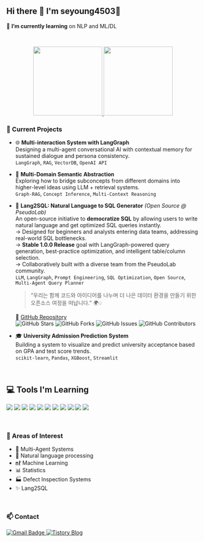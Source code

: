 ## Hi there 👋 I'm seyoung4503🤩
🌱 **I’m currently learning** on NLP and ML/DL

<br>

<p align="center">
<a href="https://github.com/seyoung4503">
  <img height="180em" src="https://github-readme-stats-eight-theta.vercel.app/api?username=seyoung4503&show_icons=true&theme=algolia&include_all_commits=true&count_private=true"/>
  <img height="180em" src="https://github-readme-stats-eight-theta.vercel.app/api/top-langs/?username=seyoung4503&layout=compact&langs_count=10&theme=algolia"/>
</a>
</p>

### 🚀 Current Projects

- 🌐 **Multi-interaction System with LangGraph**  
  Designing a multi-agent conversational AI with contextual memory for sustained dialogue and persona consistency.  
  `LangGraph`, `RAG`, `VectorDB`, `OpenAI API`

- 🧠 **Multi-Domain Semantic Abstraction**  
  Exploring how to bridge subconcepts from different domains into higher-level ideas using LLM + retrieval systems.  
  `Graph-RAG`, `Concept Inference`, `Multi-Context Reasoning`
  
- 💬 **Lang2SQL: Natural Language to SQL Generator** *(Open Source @ PseudoLab)*  
  An open-source initiative to **democratize SQL** by allowing users to write natural language and get optimized SQL queries instantly.  
  → Designed for beginners and analysts entering data teams, addressing real-world SQL bottlenecks.  
  → **Stable 1.0.0 Release** goal with LangGraph-powered query generation, best-practice optimization, and intelligent table/column selection.  
  → Collaboratively built with a diverse team from the PseudoLab community.  
  `LLM`, `LangGraph`, `Prompt Engineering`, `SQL Optimization`, `Open Source`, `Multi-Agent Query Planner`  

  > “우리는 함께 코드와 아이디어를 나누며 더 나은 데이터 환경을 만들기 위한 오픈소스 여정을 떠납니다.” 🌍💡
    <!-- GitHub 링크 및 뱃지 -->
    <p>
      🔗 <a href="https://github.com/CausalInferenceLab/Lang2SQL" target="_blank">
        GitHub Repository
      </a>
      <br/>
      <img src="https://img.shields.io/github/stars/CausalInferenceLab/Lang2SQL?style=social" alt="GitHub Stars"/>
      <img src="https://img.shields.io/github/forks/CausalInferenceLab/Lang2SQL?style=social" alt="GitHub Forks"/>
      <img src="https://img.shields.io/github/issues/CausalInferenceLab/Lang2SQL" alt="GitHub Issues"/>
      <img src="https://img.shields.io/github/contributors/CausalInferenceLab/Lang2SQL" alt="GitHub Contributors"/>
    </p>


- 🎓 **University Admission Prediction System**  
  Building a system to visualize and predict university acceptance based on GPA and test score trends.  
  `scikit-learn`, `Pandas`, `XGBoost`, `Streamlit`
  
<br>

<div align="left">


## 💻 Tools I'm Learning 
<p align="left">
  <img src="https://img.shields.io/badge/Python-3776AB?style=for-the-badge&logo=python&logoColor=white"/>
  <img src="https://img.shields.io/badge/PyTorch-EE4C2C?style=for-the-badge&logo=pytorch&logoColor=white"/>
  <img src="https://img.shields.io/badge/langgraph-1C3C3C?style=for-the-badge&logo=langgraph&logoColor=white"/>
  <img src="https://img.shields.io/badge/TensorFlow-FF6F00?style=for-the-badge&logo=tensorflow&logoColor=white"/>
  <img src="https://img.shields.io/badge/scikit--learn-F7931E?style=for-the-badge&logo=scikit-learn&logoColor=white"/>
  <img src="https://img.shields.io/badge/Keras-D00000?style=for-the-badge&logo=keras&logoColor=white"/>
  <img src="https://img.shields.io/badge/NumPy-013243?style=for-the-badge&logo=numpy&logoColor=white"/>
  <img src="https://img.shields.io/badge/Pandas-150458?style=for-the-badge&logo=pandas&logoColor=white"/>
  <img src="https://img.shields.io/badge/Docker-2496ED?style=for-the-badge&logo=docker&logoColor=white"/>
  <img src="https://img.shields.io/badge/Git-F05032?style=for-the-badge&logo=git&logoColor=white"/>
  <img src="https://img.shields.io/badge/Matplotlib-%23ffffff.svg?style=for-the-badge&logo=Matplotlib&logoColor=black)"/>
</p>

<br>

### 🔬 Areas of Interest
- 🤖 Multi-Agent Systems
- 💬 Natural language processing
- ㎖ Machine Learning
- 📊 Statistics
- 🏭 Defect Inspection Systems
- ✨ Lang2SQL

<br>

### 📫 Contact

<p>
  <a href="mailto:seyoung4503@gmail.com" target="_blank">
    <img src="https://img.shields.io/badge/seyoung4503@gmail.com-D14836?style=flat-square&logo=gmail&logoColor=white" alt="Gmail Badge"/>
  </a>
  <a href="https://graydonkey.tistory.com/" target="_blank">
    <img src="https://img.shields.io/badge/Tistory-Blog-orange?style=flat-square&logo=blogger&logoColor=white" alt="Tistory Blog"/>
  </a>
</p>

<br>

</div>
  

<!--
**seyoung4503/seyoung4503** is a ✨ _special_ ✨ repository because its `README.md` (this file) appears on your GitHub profile.

Here are some ideas to get you started:

- 🔭 I’m currently working on ...
- 🌱 I’m currently learning ...
- 👯 I’m looking to collaborate on ...
- 🤔 I’m looking for help with ...
- 💬 Ask me about ...
- 📫 How to reach me: ...
- 😄 Pronouns: ...
- ⚡ Fun fact: ...

🧾 **Contact and Record**

<a href="mailto:fksl9959@naver.com"><img src="https://img.shields.io/badge/Email-3DDC84?style=flat-square&logo=Gmail&logoColor=white"/></a>
<a href="https://cold-soup.tistory.com"><img src="https://img.shields.io/badge/Tstory-FF8400?style=flat-square&logo=Blogger&logoColor=white"/></a>

-->
